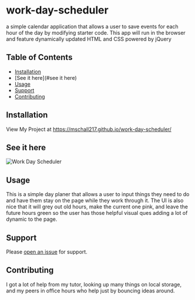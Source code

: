 # work-day-scheduler
a simple calendar application that allows a user to save events for each hour of the day by modifying starter code. This app will run in the browser and feature dynamically updated HTML and CSS powered by jQuery
## Table of Contents

- [Installation](#installation)
- [See it here](#see it here) 
- [Usage](#usage)
- [Support](#support)
- [Contributing](#contributing)

## Installation

View My Project at https://mschall217.github.io/work-day-scheduler/

## See it here
![Work Day Scheduler](https://user-images.githubusercontent.com/75554590/111885949-17627300-89a1-11eb-95e3-b46ae4da6ea0.gif)


## Usage

This is a simple day planer that allows a user to input things they need to do and have them stay on the page while they work through it. The UI is also nice that it will grey out old hours, make the current one pink, and leave the future hours green so the user has those helpful visual ques adding a lot of dynamic to the page. 

## Support

Please [open an issue](https://github.com/mschall217/work-day-scheduler/issues) for support.

## Contributing

I got a lot of help from my tutor, looking up many things on local storage, and my peers in office hours who help just by bouncing ideas around. 
